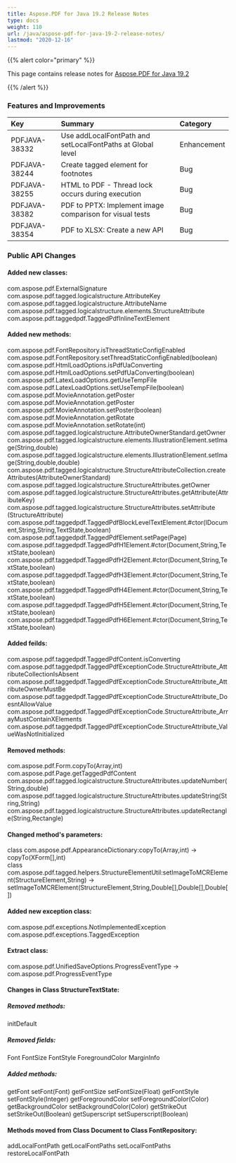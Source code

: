 ```yaml
---
title: Aspose.PDF for Java 19.2 Release Notes
type: docs
weight: 110
url: /java/aspose-pdf-for-java-19-2-release-notes/
lastmod: "2020-12-16"
---
```


{{% alert color="primary" %}} 

This page contains release notes for [Aspose.PDF for Java 19.2](https://repository.aspose.com/repo/com/aspose/aspose-pdf/19.2/)

{{% /alert %}} 
### **Features and Improvements**

|**Key**|**Summary**|**Category**|
| :- | :- | :- |
|PDFJAVA-38332|Use addLocalFontPath and setLocalFontPaths at Global level  |Enhancement|
|PDFJAVA-38244|Create tagged element for footnotes|Bug|
|PDFJAVA-38255|HTML to PDF - Thread lock occurs during execution|Bug|
|PDFJAVA-38382|PDF to PPTX: Implement image comparison for visual tests|Bug|
|PDFJAVA-38354|PDF to XLSX: Create a new API|Bug|

### **Public API Changes**
#### **Added new classes:**   

com.aspose.pdf.ExternalSignature   
com.aspose.pdf.tagged.logicalstructure.AttributeKey   
com.aspose.pdf.tagged.logicalstructure.AttributeName   
com.aspose.pdf.tagged.logicalstructure.elements.StructureAttribute   
com.aspose.pdf.taggedpdf.TaggedPdfInlineTextElement   

#### **Added new methods:**

com.aspose.pdf.FontRepository.isThreadStaticConfigEnabled   
com.aspose.pdf.FontRepository.setThreadStaticConfigEnabled(boolean)   
com.aspose.pdf.HtmlLoadOptions.isPdfUaConverting   
com.aspose.pdf.HtmlLoadOptions.setPdfUaConverting(boolean)   
com.aspose.pdf.LatexLoadOptions.getUseTempFile   
com.aspose.pdf.LatexLoadOptions.setUseTempFile(boolean)   
com.aspose.pdf.MovieAnnotation.getPoster   
com.aspose.pdf.MovieAnnotation.getPoster   
com.aspose.pdf.MovieAnnotation.setPoster(boolean)   
com.aspose.pdf.MovieAnnotation.getRotate   
com.aspose.pdf.MovieAnnotation.setRotate(int)   
com.aspose.pdf.tagged.logicalstructure.AttributeOwnerStandard.getOwner  
com.aspose.pdf.tagged.logicalstructure.elements.IllustrationElement.setImage(String,double)   
com.aspose.pdf.tagged.logicalstructure.elements.IllustrationElement.setImage(String,double,double)   
com.aspose.pdf.tagged.logicalstructure.StructureAttributeCollection.createAttributes(AttributeOwnerStandard)   
com.aspose.pdf.tagged.logicalstructure.StructureAttributes.getOwner   
com.aspose.pdf.tagged.logicalstructure.StructureAttributes.getAttribute(AttributeKey)   
com.aspose.pdf.tagged.logicalstructure.StructureAttributes.setAttribute   (StructureAttribute)   
com.aspose.pdf.taggedpdf.TaggedPdfBlockLevelTextElement.#ctor(IDocument,String,String,TextState,boolean)   
com.aspose.pdf.taggedpdf.TaggedPdfElement.setPage(Page)   
com.aspose.pdf.taggedpdf.TaggedPdfH1Element.#ctor(Document,String,TextState,boolean)   
com.aspose.pdf.taggedpdf.TaggedPdfH2Element.#ctor(Document,String,TextState,boolean)   
com.aspose.pdf.taggedpdf.TaggedPdfH3Element.#ctor(Document,String,TextState,boolean)   
com.aspose.pdf.taggedpdf.TaggedPdfH4Element.#ctor(Document,String,TextState,boolean)   
com.aspose.pdf.taggedpdf.TaggedPdfH5Element.#ctor(Document,String,TextState,boolean)   
com.aspose.pdf.taggedpdf.TaggedPdfH6Element.#ctor(Document,String,TextState,boolean)   

#### **Added feilds:**

com.aspose.pdf.taggedpdf.TaggedPdfContent.isConverting   
com.aspose.pdf.taggedpdf.TaggedPdfExceptionCode.StructureAttribute_AttributeCollectionIsAbsent   
com.aspose.pdf.taggedpdf.TaggedPdfExceptionCode.StructureAttribute_AttributeOwnerMustBe   
com.aspose.pdf.taggedpdf.TaggedPdfExceptionCode.StructureAttribute_DoesntAllowValue   
com.aspose.pdf.taggedpdf.TaggedPdfExceptionCode.StructureAttribute_ArrayMustContainXElements   
com.aspose.pdf.taggedpdf.TaggedPdfExceptionCode.StructureAttribute_ValueWasNotInitialized   

#### **Removed methods:**

com.aspose.pdf.Form.copyTo(Array,int)   
com.aspose.pdf.Page.getTaggedPdfContent   
com.aspose.pdf.tagged.logicalstructure.StructureAttributes.updateNumber(String,double)   
com.aspose.pdf.tagged.logicalstructure.StructureAttributes.updateString(String,String)   
com.aspose.pdf.tagged.logicalstructure.StructureAttributes.updateRectangle(String,Rectangle)   

#### **Changed method's parameters:**

class com.aspose.pdf.AppearanceDictionary:copyTo(Array,int) -> copyTo(XForm[],int)   
class com.aspose.pdf.tagged.helpers.StructureElementUtil:setImageToMCRElement(StructureElement,String) -> setImageToMCRElement(StructureElement,String,Double[],Double[],Double[])   

#### **Added new exception class:**

com.aspose.pdf.exceptions.NotImplementedException   
com.aspose.pdf.exceptions.TaggedException   

#### **Extract class:**

com.aspose.pdf.UnifiedSaveOptions.ProgressEventType -> com.aspose.pdf.ProgressEventType   

#### **Changes in Class StructureTextState:**

##### **Removed methods:**

initDefault
##### **Removed fields:**

Font
FontSize
FontStyle
ForegroundColor
MarginInfo

##### **Added methods:**

getFont
setFont(Font)
getFontSize
setFontSize(Float)
getFontStyle
setFontStyle(Integer)
getForegroundColor
setForegroundColor(Color)
getBackgroundColor
setBackgroundColor(Color)
getStrikeOut
setStrikeOut(Boolean)
getSuperscript
setSuperscript(Boolean)

#### **Methods moved from Class Document to Class FontRepository:**

addLocalFontPath
getLocalFontPaths
setLocalFontPaths
restoreLocalFontPath
